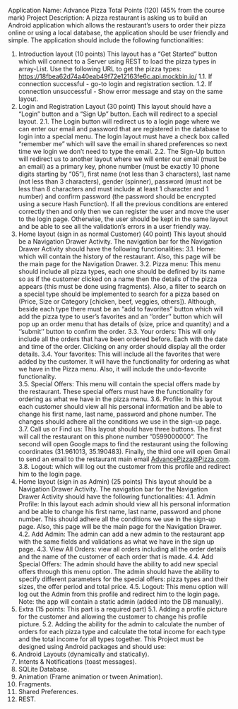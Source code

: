 Application Name: Advance Pizza Total Points (120) (45% from the course mark) 
Project Description: 
A pizza restaurant is asking us to build an Android application which allows the restaurant’s users 
to order their pizza online or using a local database, the application should be user friendly and 
simple. The application should include the following functionalities: 
1. Introduction layout (10 points) 
This layout has a “Get Started” button which will connect to a Server using REST to load the pizza 
types in array-List. Use the following URL to get the pizza types: 
https://18fbea62d74a40eab49f72e12163fe6c.api.mockbin.io/ 
1.1. If connection successful - go-to login and registration section. 
1.2. If connection unsuccessful - Show error message and stay on the same layout. 
2. Login and Registration Layout (30 point) 
This layout should have a “Login” button and a “Sign Up” button. Each will redirect to a special 
layout. 
2.1. The Login button will redirect us to a login page where we can enter our email and password that 
are registered in the database to login into a special menu. The login layout must have a check box 
called “remember me” which will save the email in shared preferences so next time we login we 
don’t need to type the email. 
2.2. The Sign-Up button will redirect us to another layout where we will enter our email (must be an 
email) as a primary key, phone number (must be exactly 10 phone digits starting by “05”), first 
name (not less than 3 characters), last name (not less than 3 characters), gender (spinner), 
password (must not be less than 8 characters and must include at least 1 character and 1 
number) and confirm password (the password should be encrypted using a secure Hash 
Function). If all the previous conditions are entered correctly then and only then we can register 
the user and move the user to the login page. Otherwise, the user should be kept in the same 
layout and be able to see all the validation’s errors in a user friendly way. 
3. Home layout (sign in as normal Customer) (40 point) 
This layout should be a Navigation Drawer Activity. The navigation bar for the Navigation Drawer 
Activity should have the following functionalities: 
3.1. Home: which will contain the history of the restaurant. Also, this page will be the main page for the 
Navigation Drawer. 
3.2. Pizza menu: This menu should include all pizza types, each one should be defined by its name so as if 
the customer clicked on a name then the details of the pizza appears (this must be done using 
fragments). Also, a filter to search on a special type should be implemented to search for a pizza 
based on (Price, Size or Category [chicken, beef, veggies, others]). Although, beside each type there 
must be an “add to favorites” button which will add the pizza type to user’s favorites and an ‘’order’’ 
button which will pop up an order menu that has details of (size, price and quantity) and a ‘’submit’’ 
button to confirm the order. 
3.3. Your orders: This will only include all the orders that have been ordered before. Each with the date 
and time of the order. Clicking on any order should display all the order details. 
3.4. Your favorites: This will include all the favorites that were added by the customer. It will have the 
functionality for ordering as what we have in the Pizza menu.  Also, it will include the undo-favorite 
functionality.  
3.5. Special Offers: This menu will contain the special offers made by the restaurant. These special offers 
must have the functionality for ordering as what we have in the pizza menu. 
3.6. Profile: In this layout each customer should view all his personal information and be able to change 
his first name, last name, password and phone number. The changes should adhere all the conditions 
we use in the sign-up page. 
3.7. Call us or Find us: This layout should have three buttons. The first will call the restaurant on this 
phone number ”0599000000”. The second will open Google maps to find the restaurant using the 
following coordinates (31.961013, 35.190483). Finally, the third one will open Gmail to send an email to 
the restaurant main email AdvancePizza@Pizza.com. 
3.8. Logout: which will log out the customer from this profile and redirect him to the login page.
4. Home layout (sign in as Admin) (25 points) 
This layout should be a Navigation Drawer Activity. The navigation bar for the Navigation Drawer 
Activity should have the following functionalities: 
4.1. Admin Profile: In this layout each admin should view all his personal information and be able to 
change his first name, last name, password and phone number. This should adhere all the 
conditions we use in the sign-up page. Also, this page will be the main page for the Navigation 
Drawer. 
4.2. Add Admin: The admin can add a new admin to the restaurant app with the same fields and 
validations as what we have in the sign up page. 
4.3. View All Orders: view all orders including all the order details and the name of the customer of each 
order that is made. 
4.4. Add Special Offers: The admin should have the ability to add new special offers through this menu 
option. The admin should have the ability to specify different parameters for the special offers: 
pizza types and their sizes, the offer period and total price. 
4.5. Logout: This menu option will log out the Admin from this profile and redirect him to the login page. 
Note: the app will contain a static admin (added into the DB manually). 
5. Extra (15 points: This part is a required part) 
5.1. Adding a profile picture for the customer and allowing the customer to change his profile picture. 
5.2. Adding the ability for the admin to calculate the number of orders for each pizza type and 
calculate the total income for each type and the total income for all types together. 
This Project must be designed using Android packages and should use:  
1. Android Layouts (dynamically and statically). 
2. Intents & Notifications (toast messages).  
3. SQLite Database. 
4. Animation (Frame animation or tween Animation).  
5. Fragments. 
6. Shared Preferences. 
7. REST.
